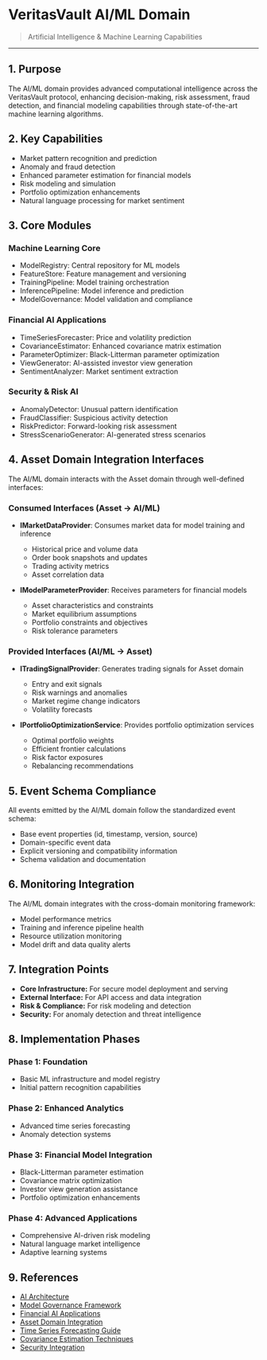 # VeritasVault AI/ML Domain

> Artificial Intelligence & Machine Learning Capabilities

---

## 1. Purpose

The AI/ML domain provides advanced computational intelligence across the VeritasVault protocol, enhancing decision-making, risk assessment, fraud detection, and financial modeling capabilities through state-of-the-art machine learning algorithms.

## 2. Key Capabilities

* Market pattern recognition and prediction
* Anomaly and fraud detection
* Enhanced parameter estimation for financial models
* Risk modeling and simulation
* Portfolio optimization enhancements
* Natural language processing for market sentiment

## 3. Core Modules

### Machine Learning Core

* ModelRegistry: Central repository for ML models
* FeatureStore: Feature management and versioning
* TrainingPipeline: Model training orchestration
* InferencePipeline: Model inference and prediction
* ModelGovernance: Model validation and compliance

### Financial AI Applications

* TimeSeriesForecaster: Price and volatility prediction
* CovarianceEstimator: Enhanced covariance matrix estimation
* ParameterOptimizer: Black-Litterman parameter optimization
* ViewGenerator: AI-assisted investor view generation
* SentimentAnalyzer: Market sentiment extraction

### Security & Risk AI

* AnomalyDetector: Unusual pattern identification
* FraudClassifier: Suspicious activity detection
* RiskPredictor: Forward-looking risk assessment
* StressScenarioGenerator: AI-generated stress scenarios

## 4. Asset Domain Integration Interfaces

The AI/ML domain interacts with the Asset domain through well-defined interfaces:

### Consumed Interfaces (Asset → AI/ML)

* **IMarketDataProvider**: Consumes market data for model training and inference
  * Historical price and volume data
  * Order book snapshots and updates
  * Trading activity metrics
  * Asset correlation data

* **IModelParameterProvider**: Receives parameters for financial models
  * Asset characteristics and constraints
  * Market equilibrium assumptions
  * Portfolio constraints and objectives
  * Risk tolerance parameters

### Provided Interfaces (AI/ML → Asset)

* **ITradingSignalProvider**: Generates trading signals for Asset domain
  * Entry and exit signals
  * Risk warnings and anomalies
  * Market regime change indicators
  * Volatility forecasts

* **IPortfolioOptimizationService**: Provides portfolio optimization services
  * Optimal portfolio weights
  * Efficient frontier calculations
  * Risk factor exposures
  * Rebalancing recommendations

## 5. Event Schema Compliance

All events emitted by the AI/ML domain follow the standardized event schema:

* Base event properties (id, timestamp, version, source)
* Domain-specific event data
* Explicit versioning and compatibility information
* Schema validation and documentation

## 6. Monitoring Integration

The AI/ML domain integrates with the cross-domain monitoring framework:

* Model performance metrics
* Training and inference pipeline health
* Resource utilization monitoring
* Model drift and data quality alerts

## 7. Integration Points

* **Core Infrastructure:** For secure model deployment and serving
* **External Interface:** For API access and data integration
* **Risk & Compliance:** For risk modeling and detection
* **Security:** For anomaly detection and threat intelligence

## 8. Implementation Phases

### Phase 1: Foundation

* Basic ML infrastructure and model registry
* Initial pattern recognition capabilities

### Phase 2: Enhanced Analytics

* Advanced time series forecasting
* Anomaly detection systems

### Phase 3: Financial Model Integration

* Black-Litterman parameter estimation
* Covariance matrix optimization
* Investor view generation assistance
* Portfolio optimization enhancements

### Phase 4: Advanced Applications

* Comprehensive AI-driven risk modeling
* Natural language market intelligence
* Adaptive learning systems

## 9. References

* [AI Architecture](./ai-architecture.md)
* [Model Governance Framework](./model-governance.md)
* [Financial AI Applications](./financial-ai-applications.md)
* [Asset Domain Integration](./asset-domain-integration.md)
* [Time Series Forecasting Guide](./time-series-forecasting.md)
* [Covariance Estimation Techniques](./covariance-estimation.md)
* [Security Integration](../Security/ai-security.md)
